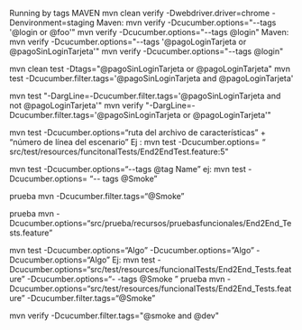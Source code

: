 Running by tags
MAVEN mvn clean verify -Dwebdriver.driver=chrome -Denvironment=staging
Maven: mvn verify -Dcucumber.options="--tags '@login or @foo'" mvn verify -Dcucumber.options="--tags @login"
Maven: mvn verify -Dcucumber.options="--tags '@pagoLoginTarjeta or @pagoSinLoginTarjeta'" mvn verify -Dcucumber.options="--tags @login"

mvn clean test -Dtags="@pagoSinLoginTarjeta or @pagoLoginTarjeta"
mvn test -Dcucumber.filter.tags='@pagoSinLoginTarjeta and @pagoLoginTarjeta'

mvn test "-DargLine=-Dcucumber.filter.tags='@pagoSinLoginTarjeta and not @pagoLoginTarjeta'"
mvn verify "-DargLine=-Dcucumber.filter.tags='@pagoSinLoginTarjeta or @pagoLoginTarjeta'"

mvn test -Dcucumber.options=“ruta del archivo de características” + “número de línea del escenario”
Ej : mvn test -Dcucumber.options= “ src/test/resources/funcitonalTests/End2EndTest.feature:5"

mvn test -Dcucumber.options=“--tags @tag Name”
ej: mvn test -Dcucumber.options= “-- tags @Smoke”

prueba mvn -Dcucumber.filter.tags=“@Smoke”

prueba mvn -Dcucumber.options=“src/prueba/recursos/pruebasfuncionales/End2End_Tests.feature”

mvn test -Dcucumber.options=“Algo” -Dcucumber.options=”Algo” -Dcucumber.options=“Algo”
Ej: mvn test -Dcucumber.options=“src/test/resources/funcionalTests/End2End_Tests.feature” -Dcucumber.options=“- -tags @Smoke ”
prueba mvn -Dcucumber.options=“src/test/resources/funcionalTests/End2End_Tests.feature” -Dcucumber.filter.tags=“@Smoke”


mvn verify -Dcucumber.filter.tags="@smoke and @dev"